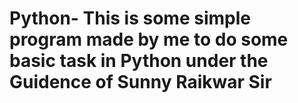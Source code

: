 # Python-  This is some simple program made by me to do some basic task in Python under the Guidence of Sunny Raikwar Sir

